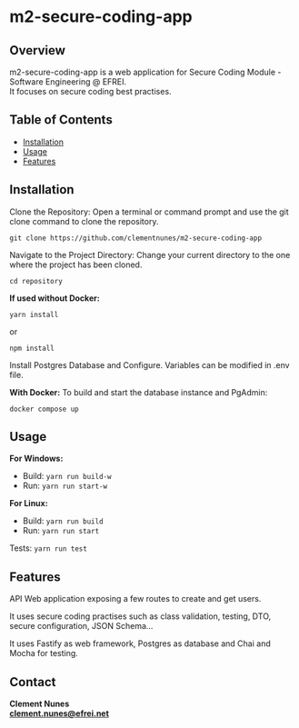 # m2-secure-coding-app

## Overview

m2-secure-coding-app is a web application for Secure Coding Module - Software Engineering @ EFREI.\
It focuses on secure coding best practises.
  
## Table of Contents

- [Installation](#installation)
- [Usage](#usage)
- [Features](#features)

## Installation

Clone the Repository:
Open a terminal or command prompt and use the git clone command to clone the repository.

```
git clone https://github.com/clementnunes/m2-secure-coding-app
```

Navigate to the Project Directory:
Change your current directory to the one where the project has been cloned.

```
cd repository
```

**If used without Docker:**
```
yarn install
```
or 
```
npm install
```
Install Postgres Database and Configure. Variables can be modified in .env file.

**With Docker:**
To build and start the database instance and PgAdmin:
```
docker compose up
```

## Usage
**For Windows:**
- Build:
```yarn run build-w```
- Run:
```yarn run start-w```

**For Linux:**
- Build:
```yarn run build```
- Run:
```yarn run start```

Tests:
```yarn run test```

## Features
API Web application exposing a few routes to create and get users.

It uses secure coding practises such as class validation, testing, DTO, secure configuration, JSON Schema...

It uses Fastify as web framework, Postgres as database and Chai and Mocha for testing.

## Contact

**Clement Nunes**\
**clement.nunes@efrei.net**

